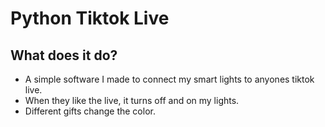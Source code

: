 # Python Tiktok Live
 
## What does it do?
- A simple software I made to connect my smart lights to anyones tiktok live.
- When they like the live, it turns off and on my lights.
- Different gifts change the color.

